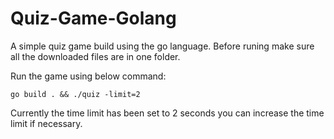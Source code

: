 # Quiz-Game-Golang
A simple quiz game build using the go language.
Before runing make sure all the downloaded files are in one folder.

Run the game using below command:

```
go build . && ./quiz -limit=2
```
Currently the time limit has been set to 2 seconds you can increase the time limit if necessary.